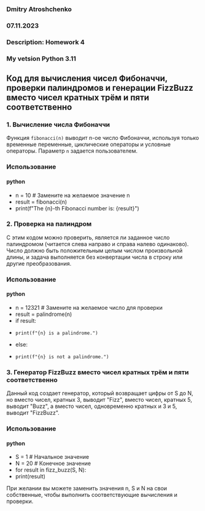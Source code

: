 ### Dmitry Atroshchenko
### 07.11.2023
### Description: Homework 4
### My vetsion Python 3.11

## Код для вычисления чисел Фибоначчи, проверки палиндромов и генерации FizzBuzz вместо чисел кратных трём и пяти соответственно

### 1. Вычисление числа Фибоначчи
Функция `fibonacci(n)` выводит n-ое число Фибоначчи, используя только временные переменные, циклические операторы и условные операторы. Параметр `n` задается пользователем.

### Использование

#### python
- n = 10  # Замените на желаемое значение n
- result = fibonacci(n) 
- print(f"The {n}-th Fibonacci number is: {result}")

### 2. Проверка на палиндром
С этим кодом можно проверить, является ли заданное число палиндромом (читается слева направо и справа налево одинаково). Число должно быть положительным целым числом произвольной длины, и задача выполняется без конвертации числа в строку или другие преобразования.

### Использование

#### python
- n = 12321  # Замените на желаемое число для проверки 
- result = palindrome(n) 
- if result: 
-     print(f"{n} is a palindrome.") 
- else: 
-     print(f"{n} is not a palindrome.")

### 3. Генератор FizzBuzz вместо чисел кратных трём и пяти соответственно
Данный код создает генератор, который возвращает цифры от S до N, но вместо чисел, кратных 3, выводит "Fizz", вместо чисел, кратных 5, выводит "Buzz", а вместо чисел, одновременно кратных и 3 и 5, выводит "FizzBuzz".

### Использование

#### python
- S = 1  # Начальное значение
- N = 20  # Конечное значение
- for result in fizz_buzz(S, N):
-    print(result)

При желании вы можете заменить значения n, S и N на свои собственные, чтобы выполнить соответствующие вычисления и проверки.
